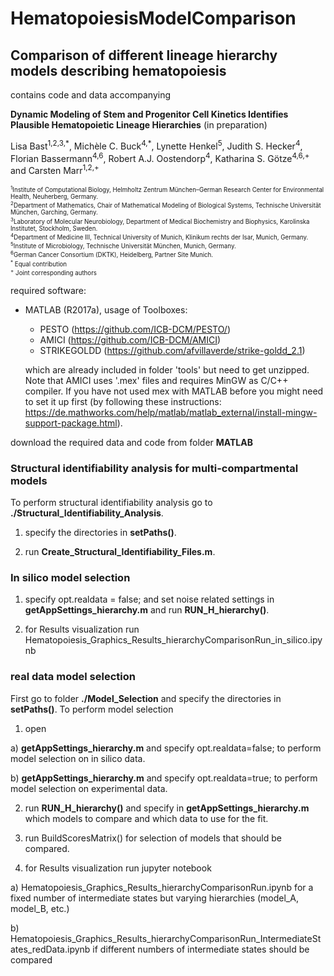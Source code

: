 # HematopoiesisModelComparison
## Comparison of different lineage hierarchy models describing hematopoiesis

contains code and data accompanying

<strong>Dynamic Modeling of Stem and Progenitor Cell Kinetics Identifies Plausible Hematopoietic Lineage Hierarchies</strong> (in preparation)

Lisa Bast<sup>1,2,3,\*</sup>, Michèle C. Buck<sup>4,\*</sup>, Lynette Henkel<sup>5</sup>, Judith S. Hecker<sup>4</sup>, Florian Bassermann<sup>4,6</sup>, Robert A.J. Oostendorp<sup>4</sup>, Katharina S. Götze<sup>4,6,+</sup> and Carsten Marr<sup>1,2,+</sup>

<sub><sup>
<sup>1</sup>Institute of Computational Biology, Helmholtz Zentrum München–German Research Center for Environmental Health, Neuherberg, Germany. <br>
<sup>2</sup>Department of Mathematics, Chair of Mathematical Modeling of Biological Systems, Technische Universität München, Garching, Germany. <br>
<sup>3</sup>Laboratory of Molecular Neurobiology, Department of Medical Biochemistry and Biophysics, Karolinska Institutet, Stockholm, Sweden.<br>
<sup>4</sup>Department of Medicine III, Technical University of Munich, Klinikum rechts der Isar, Munich, Germany. <br>
<sup>5</sup>Institute of Microbiology, Technische Universität München, Munich, Germany. <br>
<sup>6</sup>German Cancer Consortium (DKTK), Heidelberg, Partner Site Munich.<br>
<sup>\*</sup> Equal contribution  <br>
<sup>+</sup> Joint corresponding authors  <br>
</sup></sub>

 required software: 
- MATLAB (R2017a), usage of Toolboxes:
  - PESTO (https://github.com/ICB-DCM/PESTO/)
  - AMICI (https://github.com/ICB-DCM/AMICI) 
  - STRIKEGOLDD (https://github.com/afvillaverde/strike-goldd_2.1)
 
  which are already included in folder 'tools' but need to get unzipped. Note that AMICI uses '.mex' files and requires MinGW as C/C++ compiler.   If you have not used mex with MATLAB before you might need to set it up first (by following these instructions: https://de.mathworks.com/help/matlab/matlab_external/install-mingw-support-package.html).


download the required data and code from folder <strong>MATLAB</strong> 

<h3>Structural identifiability analysis for multi-compartmental models</h3>
To perform structural identifiability analysis go to <strong>./Structural_Identifiability_Analysis</strong>.

  1. specify the directories in <strong>setPaths()</strong>.
    
  2. run <strong>Create_Structural_Identifiability_Files.m</strong>.
  
<h3>In silico model selection</h3>

 1) specify opt.realdata = false; and set noise related settings in <strong>getAppSettings_hierarchy.m</strong> and run <strong>RUN_H_hierarchy()</strong>.
 
 2) for Results visualization run Hematopoiesis_Graphics_Results_hierarchyComparisonRun_in_silico.ipynb
 
<h3>real data model selection</h3>
First go to folder <strong>./Model_Selection</strong> and specify the directories in <strong>setPaths()</strong>. To perform model selection  

  1) open
  
  a) <strong>getAppSettings_hierarchy.m</strong> and specify opt.realdata=false; to perform model selection on in silico data.
  
  b) <strong>getAppSettings_hierarchy.m</strong> and specify opt.realdata=true; to perform model selection on experimental data. 
    
  2) run <strong>RUN_H_hierarchy()</strong> and specify in <strong>getAppSettings_hierarchy.m</strong> which models to compare and which data to use for the fit.
  
  3) run BuildScoresMatrix() for selection of models that should be compared.
  
  4) for Results visualization run jupyter notebook
  
  a) Hematopoiesis_Graphics_Results_hierarchyComparisonRun.ipynb for a fixed number of intermediate states but varying hierarchies (model_A, model_B, etc.)
  
  b) Hematopoiesis_Graphics_Results_hierarchyComparisonRun_IntermediateStates_redData.ipynb if different numbers of intermediate states should be compared
 


    
    

